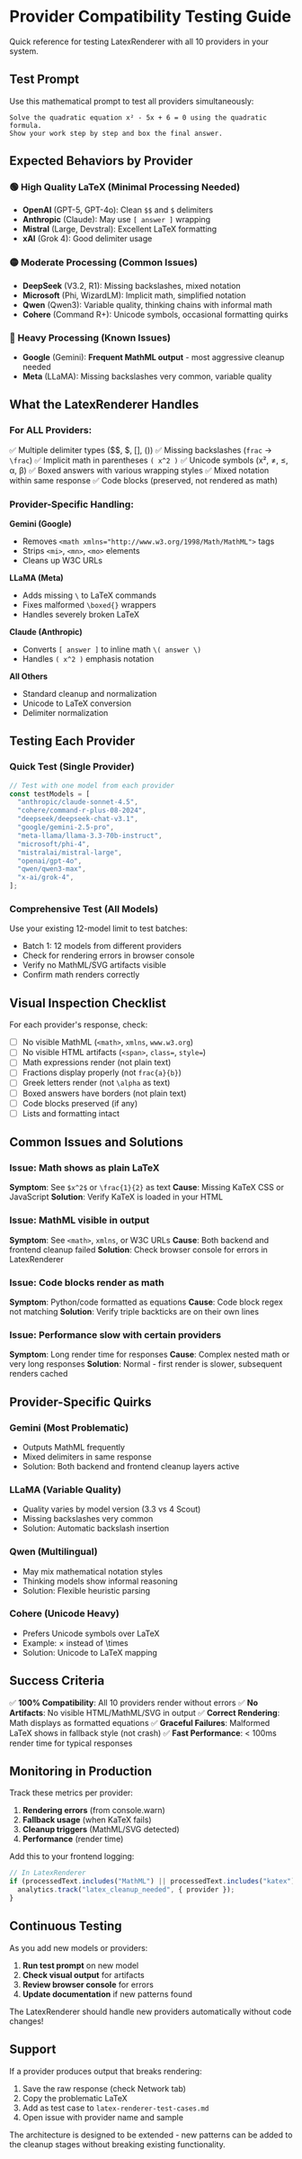 # Provider Compatibility Testing Guide

Quick reference for testing LatexRenderer with all 10 providers in your system.

## Test Prompt

Use this mathematical prompt to test all providers simultaneously:

```
Solve the quadratic equation x² - 5x + 6 = 0 using the quadratic formula.
Show your work step by step and box the final answer.
```

## Expected Behaviors by Provider

### 🟢 High Quality LaTeX (Minimal Processing Needed)

- **OpenAI** (GPT-5, GPT-4o): Clean `$$` and `$` delimiters
- **Anthropic** (Claude): May use `[ answer ]` wrapping
- **Mistral** (Large, Devstral): Excellent LaTeX formatting
- **xAI** (Grok 4): Good delimiter usage

### 🟡 Moderate Processing (Common Issues)

- **DeepSeek** (V3.2, R1): Missing backslashes, mixed notation
- **Microsoft** (Phi, WizardLM): Implicit math, simplified notation
- **Qwen** (Qwen3): Variable quality, thinking chains with informal math
- **Cohere** (Command R+): Unicode symbols, occasional formatting quirks

### 🔴 Heavy Processing (Known Issues)

- **Google** (Gemini): **Frequent MathML output** - most aggressive cleanup needed
- **Meta** (LLaMA): Missing backslashes very common, variable quality

## What the LatexRenderer Handles

### For ALL Providers:

✅ Multiple delimiter types ($$, $, \[\], \(\))
✅ Missing backslashes (`frac` → `\frac`)
✅ Implicit math in parentheses `( x^2 )`
✅ Unicode symbols (x², ≠, ≤, α, β)
✅ Boxed answers with various wrapping styles
✅ Mixed notation within same response
✅ Code blocks (preserved, not rendered as math)

### Provider-Specific Handling:

**Gemini (Google)**

- Removes `<math xmlns="http://www.w3.org/1998/Math/MathML">` tags
- Strips `<mi>`, `<mn>`, `<mo>` elements
- Cleans up W3C URLs

**LLaMA (Meta)**

- Adds missing `\` to LaTeX commands
- Fixes malformed `\boxed{}` wrappers
- Handles severely broken LaTeX

**Claude (Anthropic)**

- Converts `[ answer ]` to inline math `\( answer \)`
- Handles `( x^2 )` emphasis notation

**All Others**

- Standard cleanup and normalization
- Unicode to LaTeX conversion
- Delimiter normalization

## Testing Each Provider

### Quick Test (Single Provider)

```typescript
// Test with one model from each provider
const testModels = [
  "anthropic/claude-sonnet-4.5",
  "cohere/command-r-plus-08-2024",
  "deepseek/deepseek-chat-v3.1",
  "google/gemini-2.5-pro",
  "meta-llama/llama-3.3-70b-instruct",
  "microsoft/phi-4",
  "mistralai/mistral-large",
  "openai/gpt-4o",
  "qwen/qwen3-max",
  "x-ai/grok-4",
];
```

### Comprehensive Test (All Models)

Use your existing 12-model limit to test batches:

- Batch 1: 12 models from different providers
- Check for rendering errors in browser console
- Verify no MathML/SVG artifacts visible
- Confirm math renders correctly

## Visual Inspection Checklist

For each provider's response, check:

- [ ] No visible MathML (`<math>`, `xmlns`, `www.w3.org`)
- [ ] No visible HTML artifacts (`<span>`, `class=`, `style=`)
- [ ] Math expressions render (not plain text)
- [ ] Fractions display properly (not `frac{a}{b}`)
- [ ] Greek letters render (not `\alpha` as text)
- [ ] Boxed answers have borders (not plain text)
- [ ] Code blocks preserved (if any)
- [ ] Lists and formatting intact

## Common Issues and Solutions

### Issue: Math shows as plain LaTeX

**Symptom**: See `$x^2$` or `\frac{1}{2}` as text
**Cause**: Missing KaTeX CSS or JavaScript
**Solution**: Verify KaTeX is loaded in your HTML

### Issue: MathML visible in output

**Symptom**: See `<math>`, `xmlns`, or W3C URLs
**Cause**: Both backend and frontend cleanup failed
**Solution**: Check browser console for errors in LatexRenderer

### Issue: Code blocks render as math

**Symptom**: Python/code formatted as equations
**Cause**: Code block regex not matching
**Solution**: Verify triple backticks are on their own lines

### Issue: Performance slow with certain providers

**Symptom**: Long render time for responses
**Cause**: Complex nested math or very long responses
**Solution**: Normal - first render is slower, subsequent renders cached

## Provider-Specific Quirks

### Gemini (Most Problematic)

- Outputs MathML frequently
- Mixed delimiters in same response
- Solution: Both backend and frontend cleanup layers active

### LLaMA (Variable Quality)

- Quality varies by model version (3.3 vs 4 Scout)
- Missing backslashes very common
- Solution: Automatic backslash insertion

### Qwen (Multilingual)

- May mix mathematical notation styles
- Thinking models show informal reasoning
- Solution: Flexible heuristic parsing

### Cohere (Unicode Heavy)

- Prefers Unicode symbols over LaTeX
- Example: × instead of \times
- Solution: Unicode to LaTeX mapping

## Success Criteria

✅ **100% Compatibility**: All 10 providers render without errors
✅ **No Artifacts**: No visible HTML/MathML/SVG in output
✅ **Correct Rendering**: Math displays as formatted equations
✅ **Graceful Failures**: Malformed LaTeX shows in fallback style (not crash)
✅ **Fast Performance**: < 100ms render time for typical responses

## Monitoring in Production

Track these metrics per provider:

1. **Rendering errors** (from console.warn)
2. **Fallback usage** (when KaTeX fails)
3. **Cleanup triggers** (MathML/SVG detected)
4. **Performance** (render time)

Add this to your frontend logging:

```typescript
// In LatexRenderer
if (processedText.includes("MathML") || processedText.includes("katex")) {
  analytics.track("latex_cleanup_needed", { provider });
}
```

## Continuous Testing

As you add new models or providers:

1. **Run test prompt** on new model
2. **Check visual output** for artifacts
3. **Review browser console** for errors
4. **Update documentation** if new patterns found

The LatexRenderer should handle new providers automatically without code changes!

## Support

If a provider produces output that breaks rendering:

1. Save the raw response (check Network tab)
2. Copy the problematic LaTeX
3. Add as test case to `latex-renderer-test-cases.md`
4. Open issue with provider name and sample

The architecture is designed to be extended - new patterns can be added to the cleanup stages without breaking existing functionality.
